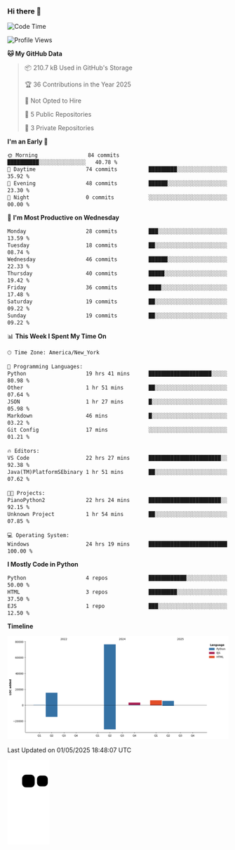 ### Hi there 👋

<!--
**Iplay6432/Iplay6432** is a ✨ _special_ ✨ repository because its `README.md` (this file) appears on your GitHub profile.

Here are some ideas to get you started:

- 🔭 I’m currently working on ...
- 🌱 I’m currently learning ...
- 👯 I’m looking to collaborate on ...
- 🤔 I’m looking for help with ...
- 💬 Ask me about ...
- 📫 How to reach me: ...
- 😄 Pronouns: ...
- ⚡ Fun fact: ...
-->
<!--
- 🔭 I’m currently working on [A Login Python Scipt Thing](https://github.com/Iplay6432/Lugin-but-no-Pygame-)
- 🌱 I’m currently [learning C++](https://github.com/Iplay6432/LearningCpp)


<!--START_SECTION:waka-->
![Code Time](http://img.shields.io/badge/Code%20Time-204%20hrs%2013%20mins-blue)

![Profile Views](http://img.shields.io/badge/Profile%20Views-0-blue)

**🐱 My GitHub Data** 

> 📦 210.7 kB Used in GitHub's Storage 
 > 
> 🏆 36 Contributions in the Year 2025
 > 
> 🚫 Not Opted to Hire
 > 
> 📜 5 Public Repositories 
 > 
> 🔑 3 Private Repositories 
 > 
**I'm an Early 🐤** 

```text
🌞 Morning                84 commits          ██████████░░░░░░░░░░░░░░░   40.78 % 
🌆 Daytime                74 commits          █████████░░░░░░░░░░░░░░░░   35.92 % 
🌃 Evening                48 commits          ██████░░░░░░░░░░░░░░░░░░░   23.30 % 
🌙 Night                  0 commits           ░░░░░░░░░░░░░░░░░░░░░░░░░   00.00 % 
```
📅 **I'm Most Productive on Wednesday** 

```text
Monday                   28 commits          ███░░░░░░░░░░░░░░░░░░░░░░   13.59 % 
Tuesday                  18 commits          ██░░░░░░░░░░░░░░░░░░░░░░░   08.74 % 
Wednesday                46 commits          ██████░░░░░░░░░░░░░░░░░░░   22.33 % 
Thursday                 40 commits          █████░░░░░░░░░░░░░░░░░░░░   19.42 % 
Friday                   36 commits          ████░░░░░░░░░░░░░░░░░░░░░   17.48 % 
Saturday                 19 commits          ██░░░░░░░░░░░░░░░░░░░░░░░   09.22 % 
Sunday                   19 commits          ██░░░░░░░░░░░░░░░░░░░░░░░   09.22 % 
```


📊 **This Week I Spent My Time On** 

```text
🕑︎ Time Zone: America/New_York

💬 Programming Languages: 
Python                   19 hrs 41 mins      ████████████████████░░░░░   80.98 % 
Other                    1 hr 51 mins        ██░░░░░░░░░░░░░░░░░░░░░░░   07.64 % 
JSON                     1 hr 27 mins        █░░░░░░░░░░░░░░░░░░░░░░░░   05.98 % 
Markdown                 46 mins             █░░░░░░░░░░░░░░░░░░░░░░░░   03.22 % 
Git Config               17 mins             ░░░░░░░░░░░░░░░░░░░░░░░░░   01.21 % 

🔥 Editors: 
VS Code                  22 hrs 27 mins      ███████████████████████░░   92.38 % 
Java(TM)PlatformSEbinary 1 hr 51 mins        ██░░░░░░░░░░░░░░░░░░░░░░░   07.62 % 

🐱‍💻 Projects: 
PianoPython2             22 hrs 24 mins      ███████████████████████░░   92.15 % 
Unknown Project          1 hr 54 mins        ██░░░░░░░░░░░░░░░░░░░░░░░   07.85 % 

💻 Operating System: 
Windows                  24 hrs 19 mins      █████████████████████████   100.00 % 
```

**I Mostly Code in Python** 

```text
Python                   4 repos             ████████████░░░░░░░░░░░░░   50.00 % 
HTML                     3 repos             █████████░░░░░░░░░░░░░░░░   37.50 % 
EJS                      1 repo              ███░░░░░░░░░░░░░░░░░░░░░░   12.50 % 
```



**Timeline**

![Lines of Code chart](https://raw.githubusercontent.com/Iplay6432/Iplay6432/main/assets/bar_graph.png)


 Last Updated on 01/05/2025 18:48:07 UTC
<!--END_SECTION:waka-->

![snake](https://raw.githubusercontent.com/Iplay6432/Iplay6432/output/github-contribution-grid-snake.svg)
